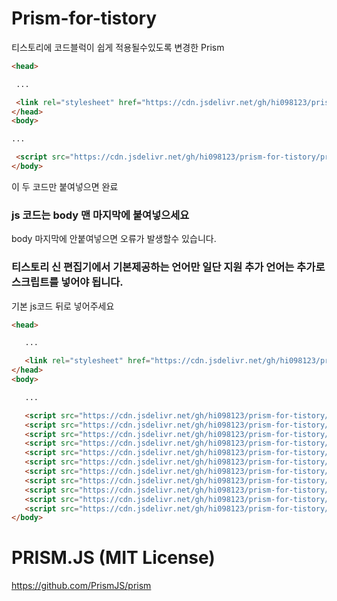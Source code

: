 # Prism-for-tistory
티스토리에 코드블럭이 쉽게 적용될수있도록 변경한 Prism
 ``` html
<head>
 
  ...
 
  <link rel="stylesheet" href="https://cdn.jsdelivr.net/gh/hi098123/prism-for-tistory/prism.css">
</head>
<body>

...

  <script src="https://cdn.jsdelivr.net/gh/hi098123/prism-for-tistory/prism.js"></script>
</body>
```
이 두 코드만 붙여넣으면 완료
### js 코드는 body 맨 마지막에 붙여넣으세요

body 마지막에 안붙여넣으면 오류가 발생할수 있습니다.


### 티스토리 신 편집기에서 기본제공하는 언어만 일단 지원 추가 언어는 추가로 스크립트를 넣어야 됩니다.
기본 js코드 뒤로 넣어주세요
 ``` html
<head>

	...

	<link rel="stylesheet" href="https://cdn.jsdelivr.net/gh/hi098123/prism-for-tistory/prism.css">
</head>
<body>

	...

	<script src="https://cdn.jsdelivr.net/gh/hi098123/prism-for-tistory/prism.js"></script>
	<script src="https://cdn.jsdelivr.net/gh/hi098123/prism-for-tistory/prism-cmake.js"></script>
	<script src="https://cdn.jsdelivr.net/gh/hi098123/prism-for-tistory/prism-csharp.js"></script>
	<script src="https://cdn.jsdelivr.net/gh/hi098123/prism-for-tistory/prism-django.js"></script>
	<script src="https://cdn.jsdelivr.net/gh/hi098123/prism-for-tistory/prism-git.js"></script>
	<script src="https://cdn.jsdelivr.net/gh/hi098123/prism-for-tistory/prism-http.js"></script>
	<script src="https://cdn.jsdelivr.net/gh/hi098123/prism-for-tistory/prism-json.js"></script>
	<script src="https://cdn.jsdelivr.net/gh/hi098123/prism-for-tistory/prism-pascal.js"></script>
	<script src="https://cdn.jsdelivr.net/gh/hi098123/prism-for-tistory/prism-perl.js"></script>
	<script src="https://cdn.jsdelivr.net/gh/hi098123/prism-for-tistory/prism-sql.js"></script>
	<script src="https://cdn.jsdelivr.net/gh/hi098123/prism-for-tistory/prism-vbnet.js"></script>
</body>
```
# PRISM.JS (MIT License)
https://github.com/PrismJS/prism
